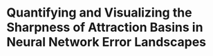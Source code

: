 # Quantifying and Visualizing the Sharpness of Attraction Basins in Neural Network Error Landscapes
